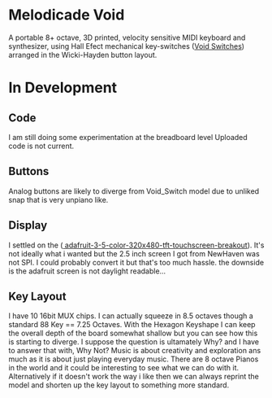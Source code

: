 # Melodicade Void
A portable 8+ octave, 3D printed, velocity sensitive MIDI keyboard and synthesizer, using Hall Efect mechanical key-switches (<a href="https://github.com/riskable/void_switch">Void Switches</a>) arranged in the Wicki-Hayden button layout.


# In Development
## Code
I am still doing some experimentation at the breadboard level Uploaded code is not current.

## Buttons
Analog buttons are likely to diverge from Void_Switch model due to unliked snap that is very unpiano like. 

## Display
I settled on the (<a href="https://learn.adafruit.com/adafruit-3-5-color-320x480-tft-touchscreen-breakout/overview"> adafruit-3-5-color-320x480-tft-touchscreen-breakout</a>). 
It's not ideally what i wanted but the 2.5 inch screen I got from NewHaven was not SPI. I could probably convert it but that's too much hassle. the downside is the adafruit screen is not daylight readable...

## Key Layout
I have 10 16bit MUX chips. I can actually squeeze in 8.5 octaves though a standard 88 Key == 7.25 Octaves. With the Hexagon Keyshape I can keep the overall depth of the board somewhat shallow but you can see how this is starting to diverge. I suppose the question is ultamately Why? and I have to answer that with, Why Not? Music is about creativity and exploration ans much as it is about just playing everyday music. There are 8 octave Pianos in the world and it could be interesting to see what we can do with it. Alternatively if it doesn't work the way i like then we can always reprint the model and shorten up the key layout to something more standard. 

